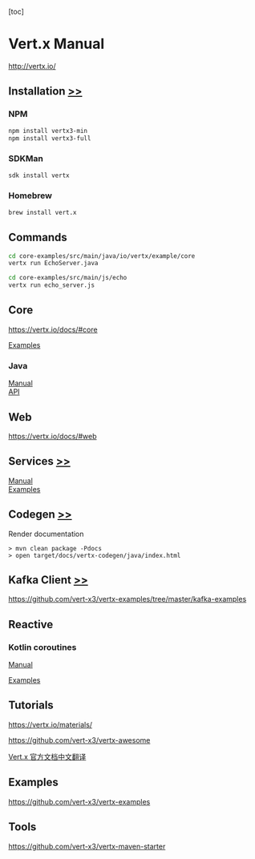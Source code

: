 [toc]

# Vert.x Manual

<http://vertx.io/>

## Installation [>>](https://vertx.io/download/)

### NPM
```bash
npm install vertx3-min
npm install vertx3-full
```

### SDKMan
```bash
sdk install vertx
```

### Homebrew
```bash
brew install vert.x
```

## Commands

```bash
cd core-examples/src/main/java/io/vertx/example/core
vertx run EchoServer.java

cd core-examples/src/main/js/echo
vertx run echo_server.js
```

## Core
https://vertx.io/docs/#core

[Examples](https://github.com/vert-x3/vertx-examples/tree/master/core-examples)

### Java

[Manual](https://vertx.io/docs/vertx-core/java/) \
[API](https://vertx.io/docs/apidocs/)

## Web

https://vertx.io/docs/#web

## Services [>>](https://vertx.io/docs/#services)

[Manual](https://vertx.io/docs/vertx-service-proxy/java) \
[Examples](https://github.com/vert-x3/vertx-examples/tree/master/service-proxy-examples)

## Codegen [>>](https://github.com/vert-x3/vertx-codegen)

Render documentation
```
> mvn clean package -Pdocs
> open target/docs/vertx-codegen/java/index.html
```

## Kafka Client [>>](https://vertx.io/docs/vertx-kafka-client/java/)

https://github.com/vert-x3/vertx-examples/tree/master/kafka-examples

## Reactive

### Kotlin coroutines

[Manual](https://vertx.io/docs/vertx-lang-kotlin-coroutines/kotlin/)

[Examples](https://github.com/vert-x3/vertx-examples/tree/master/kotlin-examples/coroutines)

## Tutorials

https://vertx.io/materials/

https://github.com/vert-x3/vertx-awesome

[Vert.x 官方文档中文翻译](https://vertxchina.github.io/vertx-translation-chinese/)

## Examples

https://github.com/vert-x3/vertx-examples

## Tools

https://github.com/vert-x3/vertx-maven-starter